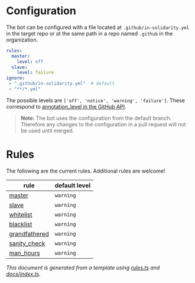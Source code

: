 # Configuration
The bot can be configured with a file located at `.github/in-solidarity.yml` in the target repo or at the same path in a repo named `.github` in the organization.  

```yaml
rules:
  master:
    level: off
  slave:
    level: failure
ignore:
 - ".github/in-solidarity.yml"  # default
 - "**/*.yml"
```
The possible levels are `['off', 'notice', 'warning', 'failure']`. These correspond to [annotation_level in the GitHub API](https://docs.github.com/en/rest/reference/checks#create-a-check-run).

> **Note**: The bot uses the configuration from the default branch. Therefore any changes to the configuration in a pull request will not be used until merged.

# Rules

The following are the current rules. Additional rules are welcome!

| rule  | default level |
|---|---|
|[master](rules/master)  | `warning`  |
|[slave](rules/slave)  | `warning`  |
|[whitelist](rules/whitelist)  | `warning`  |
|[blacklist](rules/blacklist)  | `warning`  |
|[grandfathered](rules/grandfathered)  | `warning`  |
|[sanity_check](rules/sanity_check)  | `warning`  |
|[man_hours](rules/man_hours)  | `warning`  |

_This document is generated from a template using [rules.ts](https://github.com/jpoehnelt/in-solidarity-bot/blob/main/src/rules.ts) and [docs/index.ts](https://github.com/jpoehnelt/in-solidarity-bot/blob/main/docs/index.ts)._

